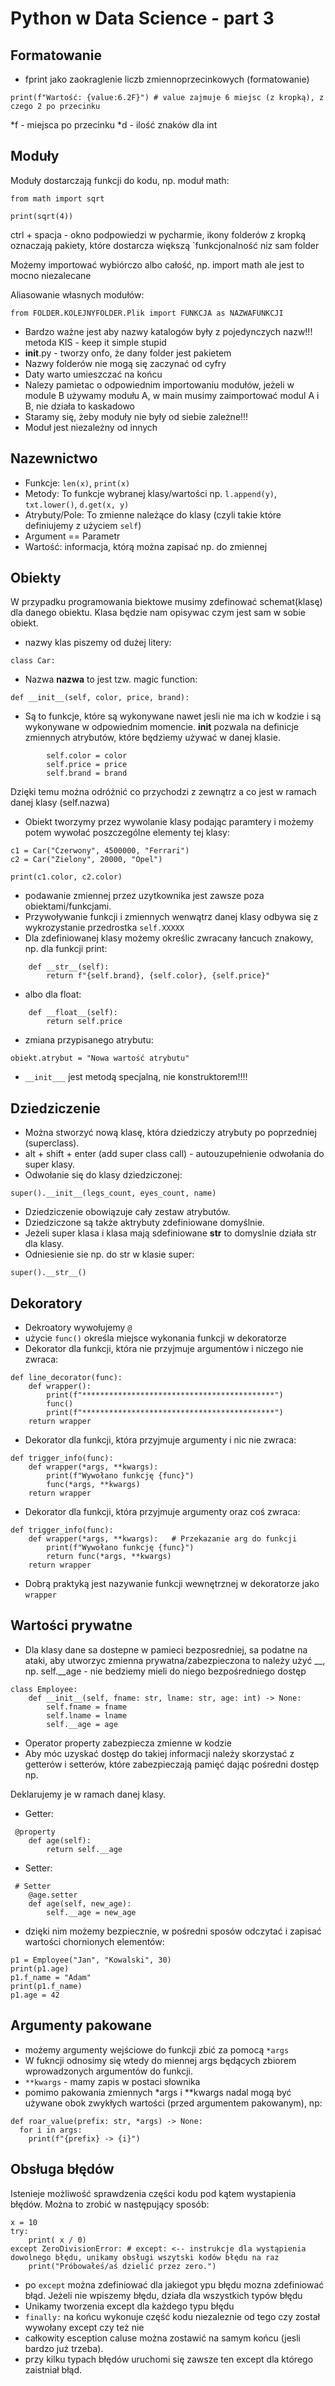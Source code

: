 # Python w Data Science - part 3
## Formatowanie
* fprint jako zaokraglenie liczb zmiennoprzecinkowych (formatowanie)
```
print(f"Wartość: {value:6.2F}") # value zajmuje 6 miejsc (z kropką), z czego 2 po przecinku
```
*f - miejsca po przecinku
*d - ilość znaków dla int

## Moduły

Moduły dostarczają funkcji do kodu, np. moduł math:
```
from math import sqrt

print(sqrt(4))
```
ctrl + spacja - okno podpowiedzi w pycharmie, ikony folderów z kropką oznaczają pakiety, które dostarcza większą 
`funkcjonalność niz sam folder

Możemy importować wybiórczo albo całość, np. import math ale jest to mocno niezalecane

Aliasowanie własnych modułów:
```
from FOLDER.KOLEJNYFOLDER.Plik import FUNKCJA as NAZWAFUNKCJI
```
- Bardzo ważne jest aby nazwy katalogów były z pojedynczych nazw!!! metoda KIS - keep it simple stupid
- __init__.py - tworzy onfo, że dany folder jest pakietem
- Nazwy folderów nie mogą się zaczynać od cyfry
- Daty warto umieszczać na końcu
- Nalezy pamietac o odpowiednim importowaniu modułów, jeżeli w module B używamy modułu A, w main musimy zaimportować
  modul A i B, nie działa to kaskadowo
- Staramy się, żeby moduły nie były od siebie zależne!!!
- Moduł jest niezależny od innych

## Nazewnictwo

- Funkcje: ```len(x)```, ```print(x)```
- Metody: To funkcje wybranej klasy/wartości np. ```l.append(y)```, ```txt.lower()```, ```d.get(x, y)```
- Atrybuty/Pole: To zmienne należące do klasy (czyli takie które definiujemy z użyciem ```self```)
- Argument == Parametr
- Wartość: informacja, którą można zapisać np. do zmiennej

## Obiekty

W przypadku programowania biektowe musimy zdefinować schemat(klasę) dla danego obiektu. Klasa będzie nam opisywac czym
jest sam w sobie obiekt.

* nazwy klas piszemy od dużej litery:
```
class Car:
```
* Nazwa __nazwa__ to jest tzw. magic function:
```
def __init__(self, color, price, brand):
```
* Są to funkcje, które są wykonywane nawet jesli nie ma ich w kodzie i są wykonywane w odpowiednim momencie. __init__ 
  pozwala na definicje zmiennych atrybutów, które będziemy używać w danej klasie.
```
        self.color = color
        self.price = price
        self.brand = brand   
```
Dzięki temu można odróżnić co przychodzi z zewnątrz a co jest w ramach danej klasy (self.nazwa)

- Obiekt tworzymy przez wywolanie klasy podając paramtery i możemy potem wywołać poszczególne elementy tej klasy:
```
c1 = Car("Czerwony", 4500000, "Ferrari")
c2 = Car("Zielony", 20000, "Opel")

print(c1.color, c2.color)
```
- podawanie zmiennej przez uzytkownika jest zawsze poza obiektami/funkcjami.
- Przywoływanie funkcji i zmiennych wenwątrz danej klasy odbywa się z wykrozystanie przedrostka ```self.XXXXX```
- Dla zdefiniowanej klasy możemy określic zwracany łancuch znakowy, np. dla funkcji print:
```
    def __str__(self):
        return f"{self.brand}, {self.color}, {self.price}"
```
- albo dla float:
```
    def __float__(self):
        return self.price
```
- zmiana przypisanego atrybutu:
```
obiekt.atrybut = "Nowa wartość atrybutu"
```
- ```__init___``` jest metodą specjalną, nie konstruktorem!!!!
## Dziedziczenie

- Można stworzyć nową klasę, która dziedziczy atrybuty po poprzedniej (superclass).
- alt + shift + enter (add super class call) - autouzupełnienie odwołania do super klasy.
- Odwołanie się do klasy dziedziczonej:
```
super().__init__(legs_count, eyes_count, name)
```
- Dziedziczenie obowiązuje cały zestaw atrybutów.
- Dziedziczone są także aktrybuty zdefiniowane domyślnie.
- Jeżeli super klasa i klasa mają sdefiniowane __str__ to domyslnie działa str dla klasy.
- Odniesienie sie np. do str w klasie super:
```
super().__str__()
```

## Dekoratory
- Dekroatory wywołujemy ```@```
- użycie ```func()``` określa miejsce wykonania funkcji w dekoratorze
- Dekorator dla funkcji, która nie przyjmuje argumentów i niczego nie zwraca:
```
def line_decorator(func):
    def wrapper():
        print(f"*******************************************")
        func()
        print(f"*******************************************")
    return wrapper
```
- Dekorator dla funkcji, która przyjmuje argumenty i nic nie zwraca:
```
def trigger_info(func):
    def wrapper(*args, **kwargs):
        print(f"Wywołano funkcję {func}")
        func(*args, **kwargs)       
    return wrapper
```
- Dekorator dla funkcji, która przyjmuje argumenty oraz coś zwraca:
```
def trigger_info(func):
    def wrapper(*args, **kwargs):   # Przekazanie arg do funkcji
        print(f"Wywołano funkcję {func}")
        return func(*args, **kwargs)
    return wrapper
```
- Dobrą praktyką jest nazywanie funkcji wewnętrznej w dekoratorze jako ```wrapper```

## Wartości prywatne
- Dla klasy dane sa dostepne w pamieci bezposredniej, sa podatne na ataki, aby utworzyc zmienna prywatna/zabezpieczona 
  to należy użyć __, np. self.__age - nie bedziemy mieli do niego bezpośredniego dostęp
```
class Employee:
    def __init__(self, fname: str, lname: str, age: int) -> None:
        self.fname = fname
        self.lname = lname
        self.__age = age
```
- Operator property zabezpiecza zmienne w kodzie
- Aby móc uzyskać dostęp do takiej informacji należy skorzystać z getterów i setterów, które zabezpieczają pamięć dając
  pośredni dostęp np.

Deklarujemy je w ramach danej klasy.
- Getter:
```
 @property
    def age(self):
        return self.__age
```
- Setter:
```
 # Setter
    @age.setter
    def age(self, new_age):
        self.__age = new_age
```
- dzięki nim możemy bezpiecznie, w pośredni sposów odczytać i zapisać wartości chornionych elementów:
```
p1 = Employee("Jan", "Kowalski", 30)
print(p1.age)
p1.f_name = "Adam"
print(p1.f_name)
p1.age = 42
```
## Argumenty pakowane
- możemy argumenty wejściowe do funkcji zbić za pomocą ```*args```
- W fukncji odnosimy się wtedy do miennej args będących zbiorem wprowadzonych argumentów do funkcji.
- ```**kwargs``` - mamy zapis w postaci słownika
- pomimo pakowania zmiennych *args i **kwargs nadal mogą być używane obok zwykłych wartości 
  (przed argumentem pakowanym), np:
```
def roar_value(prefix: str, *args) -> None:
  for i in args:
    print(f"{prefix} -> {i}")
```
## Obsługa błędów
Istenieje możliwość sprawdzenia części kodu pod kątem wystapienia błędów. Można to zrobić w następujący sposób:
```
x = 10
try:
    print( x / 0)
except ZeroDivisionError: # except: <-- instrukcje dla wystąpienia dowolnego błędu, unikamy obsługi wszytski kodów błędu na raz
    print("Próbowałeś/aś dzielić przez zero.")
```
- po ```except``` można zdefiniować dla jakiegot ypu błędu mozna zdefiniować błąd. Jeżeli nie wpiszemy błędu, działa dla wszystkich
  typów błędu
- Unikamy tworzenia except dla każdego typu błędu
- ```finally:``` na końcu wykonuje część kodu niezaleznie od tego czy został wywołany except czy też nie
- całkowity esception caluse można zostawić na samym końcu (jesli bardzo już trzeba).
- przy kilku typach błędów uruchomi się zawsze ten except dla którego zaistniał błąd.
